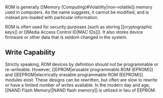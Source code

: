 ROM is generally [[Memory (Computing)#Volatility|non-volatile]] memory used in computers. As the name suggests, it cannot be modified, and is instead pre-loaded with particular information.

ROM is often used for security purposes (such as storing [[cryptographic keys]] or [[Media Access Control ID|MAC IDs]]). It also stores device firmware or other data that is seldom changed in the system.

## Write Capability

Strictly speaking, ROM devices by definition should not be programmable or re-writeable. However, [[EPROM|erasable programmable ROM (EPROM)]] and [[EEPROM|electrically erasable programmable ROM (EEPROM)]] modules exist. These designs can be rewritten, but often are slow to rewrite or have a limited number of writes available. In the modern day and age, [[NAND Flash Memory||NAND flash memory]] is utilized in lieu of EEPROM.